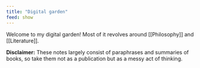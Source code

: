 ```yaml
---
title: "Digital garden"
feed: show
---
```


Welcome to my digital garden! Most of it revolves around [[Philosophy]] and [[Literature]]. 

**Disclaimer:** These notes largely consist of paraphrases and summaries of books, so take them not as a publication but as a messy act of thinking.